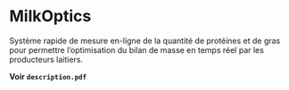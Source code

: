 # MilkOptics
Système rapide de mesure en-ligne de la quantité de protéines et de gras pour permettre l’optimisation du bilan de masse en temps réel par les producteurs laitiers.


**Voir `description.pdf`**
